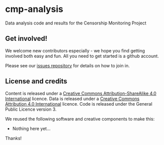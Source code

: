 cmp-analysis
============

Data analysis code and results for the Censorship Monitoring Project

Get involved!
-------------

We welcome new contributors especially - we hope you find getting involved both easy and fun. All you need to get started is a github account.

Please see our [issues repository](https://github.com/openrightsgroup/cmp-issues) for details on how to join in.

License and credits
-------------------

Content is released under a [Creative Commons Attribution-ShareAlike 4.0 International](https://creativecommons.org/licenses/by-sa/4.0/) licence.
Data is released under a [Creative Commons Attribution 4.0 International](https://creativecommons.org/licenses/by/4.0/) licence.
Code is released under the General Public Licence version 3.

We reused the following software and creative components to make this:

- Nothing here yet...

Thanks!
